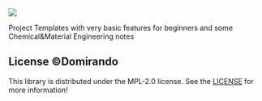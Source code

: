 <img src="../assets/wallpaper.png">
<p>Project Templates with very basic features for beginners and some Chemical&Material Engineering notes</p>

## License &copy;Domirando

This library is distributed under the MPL-2.0 license. See the [LICENSE](./LICENSE) for more information!